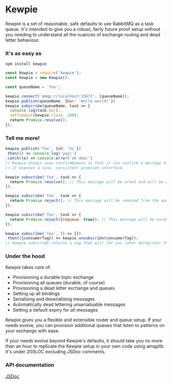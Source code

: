 # Kewpie
Kewpie is a set of reasonable, safe defaults to use RabbitMQ as a task queue. It's intended to give you a robust, fairly future proof setup without you needing to understand all the nuances of exchange routing and dead letter behaviour.

### It's as easy as
`npm install kewpie`

```javascript
const Kewpie = require('kewpie');
const kewpie = new Kewpie();

const queueName = 'foo';

kewpie.connect('amqp://localhost:15672', [queueName]);
kewpie.publish(queueName, {bar: 'Hello world!'})
kewpie.subscribe(queueName, task => {
  console.log(task.bar);
  setTimeout(kewpie.close, 100);
  return Promise.resolve();
});
```

### Tell me more!
```javascript
kewpie.publish('foo', {oh: 'hi'})
.then(() => console.log('yay!')
.catch((e) => console.error('oh dear')
// Kewpie always uses confirmQueues so that it can confirm a message has definitely been written to the server.
// It exposes a sane, consistent promises interface.

kewpie.subscribe('foo', task => {
  return Promise.resolve(); // This message will be acked and will be removed from the queue.
});

kewpie.subscribe('foo', task => {
  return Promise.reject(); // This message will be removed from the queue and placed on the dead letter queue. It won't be retried, but it will be there for you to inspect and figure out what went wrong later.
});

kewpie.subscribe('foo', task => {
  return Promise.reject({requeue: true}); // This message will be nacked and put back on the queue to be retried ASAP.
});

kewpie.subscribe('foo', () => {})
.then(({consumerTag}) => kewpie.unsubscribe(consumerTag));
// kewpie.subscribe returns a tag that will let you later deregister that consumer
```

### Under the hood
Kewpie takes care of:
* Provisioning a durable topic exchange
* Provisioning all queues (durable, of course)
* Provisioning a dead letter exchange and queues
* Setting up all bindings
* Serialising and deserialising messages
* Automatically dead lettering unserialisable messages
* Setting a default expiry for all messages


Kewpie gives you a flexible and extensible router and queue setup. If your needs evolve, you can provision additional queues that listen to patterns on your exchange with ease.


If your needs evolve beyond Kewpie's defaults, it should take you no more than an hour to replicate the Kewpie setup in your own code using amqplib. It's under 200LOC excluding JSDoc comments.

### API documentation
[JSDoc](https://prismatik.github.io/kewpie/api_jsdoc/)
